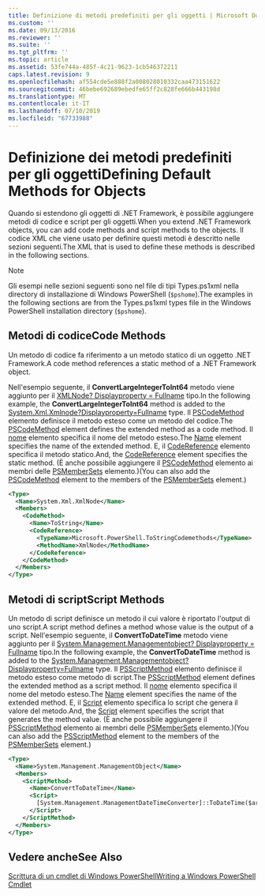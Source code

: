 ```yaml
---
title: Definizione di metodi predefiniti per gli oggetti | Microsoft Docs
ms.custom: ''
ms.date: 09/13/2016
ms.reviewer: ''
ms.suite: ''
ms.tgt_pltfrm: ''
ms.topic: article
ms.assetid: 53fe744a-485f-4c21-9623-1cb546372211
caps.latest.revision: 9
ms.openlocfilehash: af554cde5e888f2a008028010332caa473151622
ms.sourcegitcommit: 46bebe692689ebedfe65ff2c828fe666b443198d
ms.translationtype: MT
ms.contentlocale: it-IT
ms.lasthandoff: 07/10/2019
ms.locfileid: "67733988"
---
```

# <a name="defining-default-methods-for-objects"></a><span data-ttu-id="13ee5-102">Definizione dei metodi predefiniti per gli oggetti</span><span class="sxs-lookup"><span data-stu-id="13ee5-102">Defining Default Methods for Objects</span></span>

<span data-ttu-id="13ee5-103">Quando si estendono gli oggetti di .NET Framework, è possibile aggiungere metodi di codice e script per gli oggetti.</span><span class="sxs-lookup"><span data-stu-id="13ee5-103">When you extend .NET Framework objects, you can add code methods and script methods to the objects.</span></span> <span data-ttu-id="13ee5-104">Il codice XML che viene usato per definire questi metodi è descritto nelle sezioni seguenti.</span><span class="sxs-lookup"><span data-stu-id="13ee5-104">The XML that is used to define these methods is described in the following sections.</span></span>

> [!NOTE]
> <span data-ttu-id="13ee5-105">Gli esempi nelle sezioni seguenti sono nel file di tipi Types.ps1xml nella directory di installazione di Windows PowerShell (`$pshome`).</span><span class="sxs-lookup"><span data-stu-id="13ee5-105">The examples in the following sections are from the Types.ps1xml types file in the Windows PowerShell installation directory (`$pshome`).</span></span>

## <a name="code-methods"></a><span data-ttu-id="13ee5-106">Metodi di codice</span><span class="sxs-lookup"><span data-stu-id="13ee5-106">Code Methods</span></span>

<span data-ttu-id="13ee5-107">Un metodo di codice fa riferimento a un metodo statico di un oggetto .NET Framework.</span><span class="sxs-lookup"><span data-stu-id="13ee5-107">A code method references a static method of a .NET Framework object.</span></span>

<span data-ttu-id="13ee5-108">Nell'esempio seguente, il **ConvertLargeIntegerToInt64** metodo viene aggiunto per il [XMLNode? Displayproperty = Fullname](/dotnet/api/System.Xml.XmlNode) tipo.</span><span class="sxs-lookup"><span data-stu-id="13ee5-108">In the following example, the **ConvertLargeIntegerToInt64** method is added to the [System.Xml.Xmlnode?Displayproperty=Fullname](/dotnet/api/System.Xml.XmlNode) type.</span></span> <span data-ttu-id="13ee5-109">Il [PSCodeMethod](/dotnet/api/system.management.automation.pscodemethod) elemento definisce il metodo esteso come un metodo del codice.</span><span class="sxs-lookup"><span data-stu-id="13ee5-109">The [PSCodeMethod](/dotnet/api/system.management.automation.pscodemethod) element defines the extended method as a code method.</span></span> <span data-ttu-id="13ee5-110">Il [nome](/dotnet/api/system.management.automation.psmemberinfo.name?view=pscore-6.2.0#System_Management_Automation_PSMemberInfo_Name) elemento specifica il nome del metodo esteso.</span><span class="sxs-lookup"><span data-stu-id="13ee5-110">The [Name](/dotnet/api/system.management.automation.psmemberinfo.name?view=pscore-6.2.0#System_Management_Automation_PSMemberInfo_Name) element specifies the name of the extended method.</span></span> <span data-ttu-id="13ee5-111">E, il [CodeReference](/dotnet/api/system.management.automation.pscodemethod.codereference?view=pscore-6.2.0#System_Management_Automation_PSCodeMethod_CodeReference) elemento specifica il metodo statico.</span><span class="sxs-lookup"><span data-stu-id="13ee5-111">And, the [CodeReference](/dotnet/api/system.management.automation.pscodemethod.codereference?view=pscore-6.2.0#System_Management_Automation_PSCodeMethod_CodeReference) element specifies the static method.</span></span> <span data-ttu-id="13ee5-112">(È anche possibile aggiungere il [PSCodeMethod](/dotnet/api/system.management.automation.pscodemethod) elemento ai membri delle [PSMemberSets](/dotnet/api/system.management.automation.psmemberset?view=pscore-6.2.0) elemento.)</span><span class="sxs-lookup"><span data-stu-id="13ee5-112">(You can also add the [PSCodeMethod](/dotnet/api/system.management.automation.pscodemethod) element to the members of the [PSMemberSets](/dotnet/api/system.management.automation.psmemberset?view=pscore-6.2.0) element.)</span></span>

```xml
<Type>
  <Name>System.Xml.XmlNode</Name>
  <Members>
    <CodeMethod>
      <Name>ToString</Name>
      <CodeReference>
        <TypeName>Microsoft.PowerShell.ToStringCodemethods</TypeName>
        <MethodName>XmlNode</MethodName>
      </CodeReference>
    </CodeMethod>
  </Members>
</Type>
```

## <a name="script-methods"></a><span data-ttu-id="13ee5-113">Metodi di script</span><span class="sxs-lookup"><span data-stu-id="13ee5-113">Script Methods</span></span>

<span data-ttu-id="13ee5-114">Un metodo di script definisce un metodo il cui valore è riportato l'output di uno script.</span><span class="sxs-lookup"><span data-stu-id="13ee5-114">A script method defines a method whose value is the output of a script.</span></span> <span data-ttu-id="13ee5-115">Nell'esempio seguente, il **ConvertToDateTime** metodo viene aggiunto per il [System.Management.Managementobject? Displayproperty = Fullname](/dotnet/api/System.Management.ManagementObject) tipo.</span><span class="sxs-lookup"><span data-stu-id="13ee5-115">In the following example, the **ConvertToDateTime** method is added to the [System.Management.Managementobject?Displayproperty=Fullname](/dotnet/api/System.Management.ManagementObject) type.</span></span> <span data-ttu-id="13ee5-116">Il [PSScriptMethod](/dotnet/api/system.management.automation.psscriptmethod?view=pscore-6.2.0) elemento definisce il metodo esteso come metodo di script.</span><span class="sxs-lookup"><span data-stu-id="13ee5-116">The [PSScriptMethod](/dotnet/api/system.management.automation.psscriptmethod?view=pscore-6.2.0) element defines the extended method as a script method.</span></span> <span data-ttu-id="13ee5-117">Il [nome](/dotnet/api/system.management.automation.psmemberinfo.name?view=pscore-6.2.0#System_Management_Automation_PSMemberInfo_Name) elemento specifica il nome del metodo esteso.</span><span class="sxs-lookup"><span data-stu-id="13ee5-117">The [Name](/dotnet/api/system.management.automation.psmemberinfo.name?view=pscore-6.2.0#System_Management_Automation_PSMemberInfo_Name) element specifies the name of the extended method.</span></span> <span data-ttu-id="13ee5-118">E, il [Script](/dotnet/api/system.management.automation.psscriptmethod.script?view=pscore-6.2.0#System_Management_Automation_PSScriptMethod_Script) elemento specifica lo script che genera il valore del metodo.</span><span class="sxs-lookup"><span data-stu-id="13ee5-118">And, the [Script](/dotnet/api/system.management.automation.psscriptmethod.script?view=pscore-6.2.0#System_Management_Automation_PSScriptMethod_Script) element specifies the script that generates the method value.</span></span> <span data-ttu-id="13ee5-119">(È anche possibile aggiungere il [PSScriptMethod](/dotnet/api/system.management.automation.psscriptmethod?view=pscore-6.2.0) elemento ai membri delle [PSMemberSets](/dotnet/api/system.management.automation.psmemberset?view=pscore-6.2.0) elemento.)</span><span class="sxs-lookup"><span data-stu-id="13ee5-119">(You can also add the [PSScriptMethod](/dotnet/api/system.management.automation.psscriptmethod?view=pscore-6.2.0) element to the members of the [PSMemberSets](/dotnet/api/system.management.automation.psmemberset?view=pscore-6.2.0) element.)</span></span>

```xml
<Type>
  <Name>System.Management.ManagementObject</Name>
  <Members>
    <ScriptMethod>
      <Name>ConvertToDateTime</Name>
      <Script>
        [System.Management.ManagementDateTimeConverter]::ToDateTime($args[0])
      </Script>
    </ScriptMethod>
  </Members>
</Type>
```

## <a name="see-also"></a><span data-ttu-id="13ee5-120">Vedere anche</span><span class="sxs-lookup"><span data-stu-id="13ee5-120">See Also</span></span>

[<span data-ttu-id="13ee5-121">Scrittura di un cmdlet di Windows PowerShell</span><span class="sxs-lookup"><span data-stu-id="13ee5-121">Writing a Windows PowerShell Cmdlet</span></span>](./writing-a-windows-powershell-cmdlet.md)

